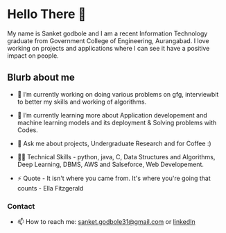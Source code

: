 # Hello There 👋

My name is Sanket godbole and I am a recent Information Technology graduate from Government College of Engineering, Aurangabad. I love working on projects and applications where I can see it have a positive impact on people.

## Blurb about me

- 🔭 I’m currently working on doing various problems on gfg, interviewbit to better my skills and working of algorithms.

- 🌱 I’m currently learning more about Application developement and machine learning models and its deployment & Solving problems with Codes.

- 💬 Ask me about projects, Undergraduate Research and for Coffee :)

- 👨‍💻 Technical Skills - python, java, C, Data Structures and Algorithms, Deep Learning, DBMS, AWS and Salseforce, Web Developement.

- ⚡ Quote - It isn't where you came from. It's where you're going that counts - Ella Fitzgerald 


### Contact
- 📫 How to reach me: sanket.godbole31@gmail.com or [linkedIn](https://www.linkedin.com/in/sanket-godbole-b6503813a/)



<!--
**sankket/sankket** is a ✨ _special_ ✨ repository because its `README.md` (this file) appears on your GitHub profile.

Here are some ideas to get you started:

- 🔭 I’m currently working on ...
- 🌱 I’m currently learning ...
- 👯 I’m looking to collaborate on ...
- 🤔 I’m looking for help with ...
- 💬 Ask me about ...
- 📫 How to reach me: ...
- 😄 Pronouns: ...
- ⚡ Fun fact: ...
-->
